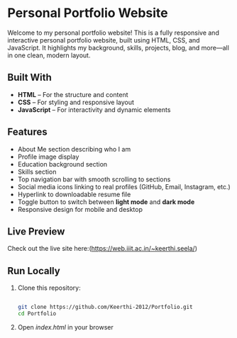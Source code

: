 # Personal Portfolio Website

Welcome to my personal portfolio website! This is a fully responsive and interactive personal portfolio website, built using HTML, CSS, and JavaScript. It highlights my background, skills, projects, blog, and more—all in one clean, modern layout.


##  Built With

- **HTML** – For the structure and content
- **CSS** – For styling and responsive layout
- **JavaScript** – For interactivity and dynamic elements

## Features

- About Me section describing who I am  
- Profile image display  
- Education background section
- Skills section  
- Top navigation bar with smooth scrolling to sections
- Social media icons linking to real profiles (GitHub, Email, Instagram, etc.)
- Hyperlink to downloadable resume file
- Toggle button to switch between **light mode** and **dark mode**
- Responsive design for mobile and desktop  

## Live Preview

Check out the live site here:(https://web.iiit.ac.in/~keerthi.seela/)

## Run Locally

1. Clone this repository:
   ```bash
   
   git clone https://github.com/Keerthi-2012/Portfolio.git
   cd Portfolio
2. Open *index.html* in your browser 
   



